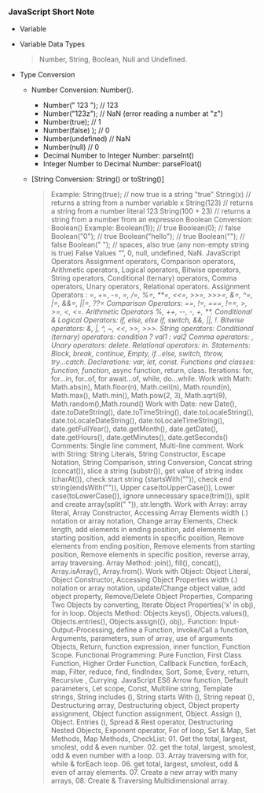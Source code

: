 ### **JavaScript Short Note**

- Variable
- Variable Data Types
  > Number, String, Boolean, Null and Undefined.
- Type Conversion

  - Number Conversion: Number().

    - Number(" 123 "); // 123
    - Number("123z"); // NaN (error reading a number at "z")
    - Number(true); // 1
    - Number(false) ); // 0
    - Number(undefined) // NaN
    - Number(null) // 0
    - Decimal Number to Integer Number: parseInt()
    - Integer Number to Decimal Number: parseFloat()

  - [String Conversion: String() or toString()]
    > Example:
    > String(true); // now true is a string "true"
    > String(x) // returns a string from a number variable x
    > String(123) // returns a string from a number literal 123
    > String(100 + 23) // returns a string from a number from an expression
    > Boolean Conversion: Boolean()
    > Example:
    > Boolean(1)); // true
    > Boolean(0); // false
    > Boolean("0"); // true
    > Boolean("hello"); // true
    > Boolean(""); // false
    > Boolean(" "); // spaces, also true (any non-empty string is true)
    > False Values “”, 0, null, undefined, NaN.
    > JavaScript Operators Assignment operators, Comparison operators, Arithmetic operators, Logical operators, Bitwise operators, String operators, Conditional (ternary) operators, Comma operators, Unary operators, Relational operators.
    > Assignment Operators : =, +=, -=, _=, /=, %=, **=, <<=, >>=, >>>=, &=, ^=, |=, &&=, ||=, ??=
    > Comparison Operators: ==, !=, ===, !==, >, >=, <, <=.
    > Arithmetic Operators %, ++, --, -, +, **.
    > Conditional & Logical Operators: if, else, else if, switch, &&, ||, !.
    > Bitwise operators: &, |, ^, ~, <<, >>, >>>.
    > String operators:
    > Conditional (ternary) operators: condition ? val1 : val2
    > Comma operators: ,
    > Unary operators: delete.
    > Relational operators: in.
    > Statements: Block, break, continue, Empty, if...else, switch, throw, try...catch.
    > Declarations: var, let, const.
    > Functions and classes: function, function_, async function, return, class.
    > Iterations: for, for...in, for..of, for await...of, while, do...while.
    > Work with Math: Math.abs(n), Math.floor(n), Math.ceil(n), Math.round(n), Math.max(), Math.min(), Math.pow(2, 3), Math.sqrt(9), Math.random(),Math.round()
    > Work with Date: new Date(), date.toDateString(), date.toTimeString(), date.toLocaleString(), date.toLocaleDateString(), date.toLocaleTimeString(), date.getFullYear(), date.getMonth(), date.getDate(), date.getHours(), date.getMinutes(), date.getSeconds()
    > Comments: Single line comment, Multi-line comment.
    > Work with String: String Literals, String Constructor, Escape Notation, String Comparison, string Conversion, Concat string (concat()), slice a string (substr()), get value of string index (charAt()), check start string (startsWith("")), check end string(endsWith("")), Upper case(toUpperCase()), Lower case(toLowerCase()), ignore unnecessary space(trim()), split and create array(split(" ")), str.length.
    > Work with Array: array literal, Array Constructor, Accessing Array Elements width (.) notation or array notation, Change array Elements, Check length, add elements in ending position, add elements in starting position, add elements in specific position, Remove elements from ending position, Remove elements from starting position, Remove elements in specific position, reverse array, array traversing.
    > Array Method: join(), fill(), concat(), Array.isArray(), Array.from().
    > Work with Object: Object Literal, Object Constructor, Accessing Object Properties width (.) notation or array notation, update/Change object value, add object property, Remove/Delete Object Properties, Comparing Two Objects by converting, Iterate Object Properties(‘x’ in obj), for in loop.
    > Objects Method: Objects.keys(), Objects.values(), Objects.entries(), Objects.assign({}, obj),.
    > Function: Input-Output-Processing, define a Function, Invoke/Call a function, Arguments, parameters, sum of array, use of arguments Objects, Return, function expression, inner function, Function Scope.
    > Functional Programming: Pure Function, First Class Function, Higher Order Function, Callback Function, forEach, map, Filter, reduce, find, findIndex, Sort, Some, Every, return, Recursive , Currying.
    > JavaScript ES6
    > Arrow function, Default parameters, Let scope, Const, Multiline string, Template strings, String includes (), String starts With (), String repeat (), Destructuring array, Destructuring object, Object property assignment, Object function assignment, Object. Assign (), Object. Entries (), Spread & Rest operator, Destructuring Nested Objects, Exponent operator, For of loop, Set & Map, Set Methods, Map Methods,
    > CheckList: 01. Get the total, largest, smolest, odd & even number. 02. get the total, largest, smolest, odd & even number with a loop. 03. Array traversing with for, while & forEach loop. 06. get total, largest, smolest, odd & even of array elements. 07. Create a new array with many arrays, 08. Create & Traversing Multidimensional array.
